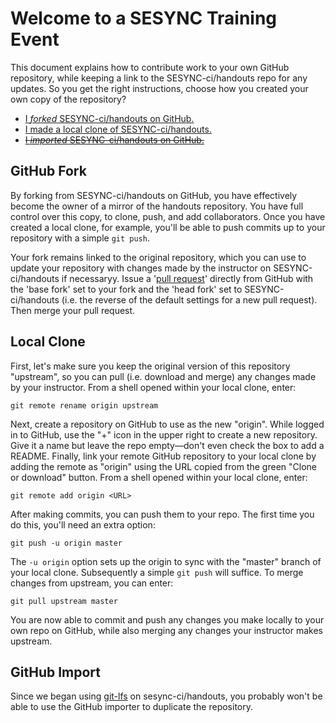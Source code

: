 # Welcome to a SESYNC Training Event

This document explains how to contribute work to your own GitHub repository, while keeping a link to the SESYNC-ci/handouts repo for any updates. So you get the right instructions, choose how you created your own copy of the repository?

- [I *forked* SESYNC-ci/handouts on GitHub.](#github-fork)
- [I made a local clone of SESYNC-ci/handouts.](#local-clone)
- [~~I *imported* SESYNC-ci/handouts on GitHub.~~](#github-import)

## GitHub Fork

By forking from SESYNC-ci/handouts on GitHub, you have effectively become the owner of a mirror of the handouts repository. You have full control over this copy, to clone, push, and add collaborators. Once you have created a local clone, for example, you'll be able to push commits up to your repository with a simple `git push`.

Your fork remains linked to the original repository, which you can use to update your repository with changes made by the instructor on SESYNC-ci/handouts if necessaryy. Issue a '[pull request](https://help.github.com/articles/about-pull-requests/)' directly from GitHub with the 'base fork' set to your fork and the 'head fork' set to SESYNC-ci/handouts (i.e. the reverse of the default settings for a new pull request). Then merge your pull request.

## Local Clone

First, let's make sure you keep the original version of this repository "upstream", so you can pull (i.e. download and merge) any changes made by your instructor. From a shell opened within your local clone, enter:

    git remote rename origin upstream

Next, create a repository on GitHub to use as the new "origin". While logged in to GitHub, use the "+" icon in the upper right to create a new repository. Give it a name but leave the repo empty&mdash;don't even check the box to add a README. Finally, link your remote GitHub repository to your local clone by adding the remote as "origin" using the URL copied from the green "Clone or download" button. From a shell opened within your local clone, enter:

    git remote add origin <URL>
	
After making commits, you can push them to your repo. The first time you do this, you'll need an extra option:

    git push -u origin master
    
The `-u origin` option sets up the origin to sync with the "master" branch of your local clone. Subsequently a simple `git push` will suffice. To merge changes from upstream, you can enter:

    git pull upstream master
   
You are now able to commit and push any changes you make locally to your own repo on GitHub, while also merging any changes your instructor makes upstream.

## GitHub Import

Since we began using [git-lfs](https://git-lfs.github.com) on sesync-ci/handouts, you probably won't be able to use the GitHub importer to duplicate the repository.
